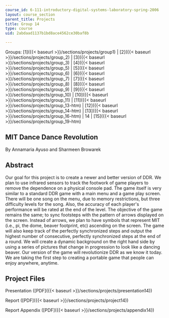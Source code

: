 ```yaml
---
course_id: 6-111-introductory-digital-systems-laboratory-spring-2006
layout: course_section
parent_title: Projects
title: Group 14
type: course
uid: 2abdaad1137b1bd8ace4562ce30baf8b

---
```


Groups: [1]({{< baseurl >}}/sections/projects/group1) | [2]({{< baseurl >}}/sections/projects/group_2) | [3]({{< baseurl >}}/sections/projects/group_3) | [4]({{< baseurl >}}/sections/projects/group_5) | [5]({{< baseurl >}}/sections/projects/group_6) | [6]({{< baseurl >}}/sections/projects/group_7) | [7]({{< baseurl >}}/sections/projects/group_8) | [8]({{< baseurl >}}/sections/projects/group_9) | [9]({{< baseurl >}}/sections/projects/group_10) | [10]({{< baseurl >}}/sections/projects/group_11) | [11]({{< baseurl >}}/sections/projects/group_13-htm) | [12]({{< baseurl >}}/sections/projects/group_14-htm) | [13]({{< baseurl >}}/sections/projects/group_16-htm) | 14 | [15]({{< baseurl >}}/sections/projects/group_19-htm)

MIT Dance Dance Revolution
--------------------------

By Annamaria Ayuso and Sharmeen Browarek

Abstract
--------

Our goal for this project is to create a newer and better version of DDR. We plan to use infrared sensors to track the footwork of game players to remove the dependence on a physical console pad. The game itself is very similar to a standard DDR game with a main menu and a game play screen. There will be one song on the menu, due to memory restrictions, but three difficulty levels for the song. Also, the accuracy of each player's performance will be rated at the end of the level. The objective of the game remains the same; to sync footsteps with the pattern of arrows displayed on the screen. Instead of arrows, we plan to have symbols that represent MIT (i.e., pi, the dome, beaver footprint, etc) ascending on the screen. The game will also keep track of the perfectly synchronized steps and output the highest number of consecutive, perfectly synchronized steps at the end of a round. We will create a dynamic background on the right hand side by using a series of pictures that change in progression to look like a dancing beaver. Our version of the game will revolutionize DDR as we know it today. We are taking the first step to creating a portable game that people can enjoy anywhere, anytime.

Project Files
-------------

Presentation ([PDF]({{< baseurl >}}/sections/projects/presentation14))

Report ([PDF]({{< baseurl >}}/sections/projects/project14))

Report Appendix ([PDF]({{< baseurl >}}/sections/projects/appendix14))